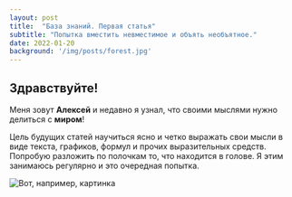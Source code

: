 ```yaml
---
layout: post
title:  "База знаний. Первая статья"
subtitle: "Попытка вместить невместимое и объять необъятное."
date: 2022-01-20
background: '/img/posts/forest.jpg'
---
```


## Здравствуйте!

Меня зовут **Алексей** и недавно я узнал, что своими мыслями нужно делиться с **миром**!

Цель будущих статей научиться ясно и четко выражать свои мысли в виде текста, графиков, формул и прочих выразительных средств.
Попробую разложить по полочкам то, что находится в голове. Я этим занимаюсь регулярно и это очередная попытка.

![Вот, например, картинка](/img/posts/03.jpg')
